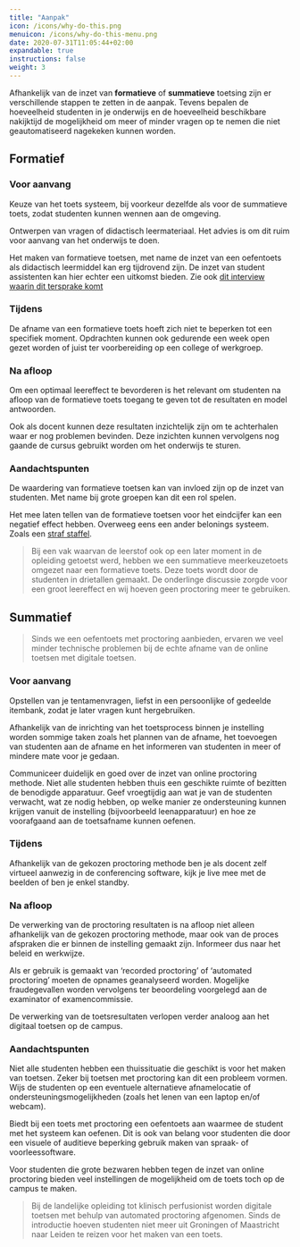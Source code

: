 ```yaml
---
title: "Aanpak"
icon: /icons/why-do-this.png
menuicon: /icons/why-do-this-menu.png
date: 2020-07-31T11:05:44+02:00
expandable: true
instructions: false
weight: 3
---
```


Afhankelijk van de inzet van **formatieve** of **summatieve** toetsing zijn er verschillende stappen te zetten in de aanpak. Tevens bepalen de hoeveelheid studenten in je onderwijs en de hoeveelheid beschikbare nakijktijd de mogelijkheid om meer of minder vragen op te nemen die niet geautomatiseerd nagekeken kunnen worden. 

## Formatief

### Voor aanvang

Keuze van het toets systeem, bij voorkeur dezelfde als voor de summatieve toets, zodat studenten kunnen wennen aan de omgeving.

Ontwerpen van vragen of didactisch leermateriaal. Het advies is om dit ruim voor aanvang van het onderwijs te doen.

Het maken van formatieve toetsen, met name de inzet van een oefentoets als didactisch leermiddel kan erg tijdrovend zijn. De inzet van student assistenten kan hier echter een uitkomst bieden. Zie ook [dit interview waarin dit tersprake komt](https://youtu.be/Z6Ie_ELBq40?t=1219)

### Tijdens

De afname van een formatieve toets hoeft zich niet te beperken tot een specifiek moment. Opdrachten kunnen ook gedurende een week open gezet worden of juist ter voorbereiding op een college of werkgroep. 

### Na afloop

Om een optimaal leereffect te bevorderen is het relevant om studenten na afloop van de formatieve toets toegang te geven tot de resultaten en model antwoorden.

Ook als docent kunnen deze resultaten inzichtelijk zijn om te achterhalen waar er nog problemen bevinden. Deze inzichten kunnen vervolgens nog gaande de cursus gebruikt worden om het onderwijs te sturen.

### Aandachtspunten

De waardering van formatieve toetsen kan van invloed zijn op de inzet van studenten. Met name bij grote groepen kan dit een rol spelen. 

Het mee laten tellen van de formatieve toetsen voor het eindcijfer kan een negatief effect hebben. Overweeg eens een ander belonings systeem. Zoals een [straf staffel](https://webcolleges.uva.nl/Mediasite/Play/2d74e9c589094bb0bc027cfbae672d6b1d).

> Bij een vak waarvan de leerstof ook op een later moment in de opleiding getoetst werd, hebben we een summatieve meerkeuzetoets omgezet naar een formatieve toets. Deze toets wordt door de studenten in drietallen gemaakt. De onderlinge discussie zorgde voor een groot leereffect en wij hoeven geen proctoring meer te gebruiken.

## Summatief

> Sinds we een oefentoets met proctoring aanbieden, ervaren we veel minder technische problemen bij de echte afname van de online toetsen met digitale toetsen. 

### Voor aanvang

Opstellen van je tentamenvragen, liefst in een persoonlijke of gedeelde itembank, zodat je later vragen kunt hergebruiken.

Afhankelijk van de inrichting van het toetsprocess binnen je instelling worden sommige taken zoals het plannen van de afname, het toevoegen van studenten aan de afname en het informeren van studenten in meer of mindere mate voor je gedaan. 

Communiceer duidelijk en goed over de inzet van online proctoring methode. Niet alle studenten hebben thuis een geschikte ruimte of bezitten de benodigde apparatuur. Geef vroegtijdig aan wat je van de studenten verwacht, wat ze nodig hebben, op welke manier ze ondersteuning kunnen krijgen vanuit de instelling (bijvoorbeeld leenapparatuur) en hoe ze voorafgaand aan de toetsafname kunnen oefenen.

### Tijdens

Afhankelijk van de gekozen proctoring methode ben je als docent zelf virtueel aanwezig in de conferencing software, kijk je live mee met de beelden of ben je enkel standby.

### Na afloop

De verwerking van de proctoring resultaten is na afloop niet alleen afhankelijk van de gekozen proctoring methode, maar ook van de proces afspraken die er binnen de instelling gemaakt zijn. Informeer dus naar het beleid en werkwijze.

Als er gebruik is gemaakt van ‘recorded proctoring’ of ‘automated proctoring’ moeten de opnames geanalyseerd worden. Mogelijke fraudegevallen worden vervolgens ter beoordeling voorgelegd aan de examinator of  examencommissie. 

De verwerking van de toetsresultaten verlopen verder analoog aan het digitaal toetsen op de campus.

### Aandachtspunten

Niet alle studenten hebben een thuissituatie die geschikt is voor het maken van toetsen. Zeker bij toetsen met proctoring kan dit een probleem vormen. Wijs de studenten op een eventuele alternatieve afnamelocatie of ondersteuningsmogelijkheden (zoals het lenen van een laptop en/of webcam). 

Biedt bij een toets met proctoring een oefentoets aan waarmee de student met het systeem kan oefenen. Dit is ook van belang voor studenten die door een visuele of auditieve beperking gebruik maken van spraak- of voorleessoftware. 

Voor studenten die grote bezwaren hebben tegen de inzet van online proctoring bieden veel instellingen de mogelijkheid om de toets toch op de campus te maken.

> Bij de landelijke opleiding tot klinisch perfusionist worden digitale toetsen met behulp van automated proctoring afgenomen. Sinds de introductie hoeven studenten niet meer uit Groningen of Maastricht naar Leiden te reizen voor het maken van een toets.